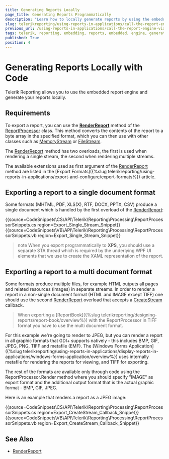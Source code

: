 ```yaml
---
title: Generating Reports Locally
page_title: Generating Reports Programmatically
description: "Learn how to locally generate reports by using the embedded report engine when working with Telerik Reporting."
slug: telerikreporting/using-reports-in-applications/call-the-report-engine-via-apis/embedded-report-engine
previous_url: /using-reports-in-applications/call-the-report-engine-via-apis/embedded-report-engine, /programmatic-exporting-report
tags: telerik, reporting, embedding, reports, embedded, engine, generate, locally
published: True
position: 4
---
```


# Generating Reports Locally with Code

Telerik Reporting allows you to use the embedded report engine and generate your reports locally.

## Requirements

To export a report, you can use the **[RenderReport](/api/Telerik.Reporting.Processing.ReportProcessor#Telerik_Reporting_Processing_ReportProcessor_RenderReport_System_String_Telerik_Reporting_ReportSource_System_Collections_Hashtable_)** method of the [ReportProcessor](/api/Telerik.Reporting.Processing.ReportProcessor) class. This method converts the contents of the report to a byte array in the specified format, which you can then use with other classes such as [MemoryStream](https://learn.microsoft.com/en-us/dotnet/api/system.io.memorystream?view=net-7.0) or [FileStream](https://learn.microsoft.com/en-us/dotnet/api/system.io.filestream?view=net-7.0).

The [RenderReport](/api/Telerik.Reporting.Processing.ReportProcessor#Telerik_Reporting_Processing_ReportProcessor_RenderReport_System_String_Telerik_Reporting_ReportSource_System_Collections_Hashtable_) method has two overloads, the first is used when rendering a single stream, the second when rendering multiple streams.

The available extensions used as first argument of the [RenderReport](/api/Telerik.Reporting.Processing.ReportProcessor#Telerik_Reporting_Processing_ReportProcessor_RenderReport_System_String_Telerik_Reporting_ReportSource_System_Collections_Hashtable_) method are listed in the [Export Formats]({%slug telerikreporting/using-reports-in-applications/export-and-configure/export-formats%}) article.

## Exporting a report to a single document format

Some formats (MHTML, PDF, XLS(X), RTF, DOCX, PPTX, CSV) produce a single document which is handled by the first overload of the [RenderReport](/api/Telerik.Reporting.Processing.ReportProcessor#Telerik_Reporting_Processing_ReportProcessor_RenderReport_System_String_Telerik_Reporting_ReportSource_System_Collections_Hashtable_):

{{source=CodeSnippets\CS\API\Telerik\Reporting\Processing\ReportProcessorSnippets.cs region=Export_Single_Stream_Snippet}}
{{source=CodeSnippets\VB\API\Telerik\Reporting\Processing\ReportProcessorSnippets.vb region=Export_Single_Stream_Snippet}}

> note When you export programmatically to **XPS**, you should use a separate STA thread which is required by the underlying WPF UI elements that we use to create the XAML representation of the report.

## Exporting a report to a multi document format

Some formats produce multiple files, for example HTML outputs all pages and related resources (images) in separate streams. In order to render a report in a non-single document format (HTML and IMAGE except TIFF) one should use the second [RenderReport](/api/Telerik.Reporting.Processing.ReportProcessor#Telerik_Reporting_Processing_ReportProcessor_RenderReport_System_String_Telerik_Reporting_ReportSource_System_Collections_Hashtable_Telerik_Reporting_Processing_CreateStream_System_String__) overload that accepts a [CreateStream](/api/Telerik.Reporting.Processing.CreateStream) callback.

> When exporting a [ReportBook]({%slug telerikreporting/designing-reports/report-book/overview%}) with the ReportProcessor in TIFF format you have to use the multi document format.

For this example we're going to render to JPEG, but you can render a report in all graphic formats that GDI+ supports natively - this includes BMP, GIF, JPEG, PNG, TIFF and metafile (EMF). The [Windows Forms Application]({%slug telerikreporting/using-reports-in-applications/display-reports-in-applications/windows-forms-application/overview%}) uses internally metafile for rendering the reports for viewing, and TIFF for exporting.

The rest of the formats are available only through code using the ReportProcessor.Render method where you should specify "IMAGE" as export format and the additional output format that is the actual graphic format - BMP, GIF, JPEG.

Here is an example that renders a report as a JPEG image:

{{source=CodeSnippets\CS\API\Telerik\Reporting\Processing\ReportProcessorSnippets.cs region=Export_CreateStream_Callback_Snippet}}
{{source=CodeSnippets\VB\API\Telerik\Reporting\Processing\ReportProcessorSnippets.vb region=Export_CreateStream_Callback_Snippet}}

## See Also

- [RenderReport](/api/Telerik.Reporting.Processing.ReportProcessor#Telerik_Reporting_Processing_ReportProcessor_RenderReport_System_String_Telerik_Reporting_ReportSource_System_Collections_Hashtable_)
